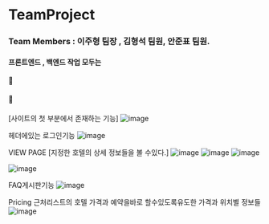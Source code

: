 # TeamProject


### Team Members : 이주형 팀장 , 김형석 팀원, 안준표 팀원.

#### 프론트엔드 , 백엔드 작업 모두는 
#### 
#### 




[사이트의 첫 부분에서 존재하는 기능]
![image](https://user-images.githubusercontent.com/114595102/229290904-9ad0922e-9408-4e48-93ad-7d943b5c069b.png)

 헤더에있는 로그인기능
![image](https://user-images.githubusercontent.com/114595102/229292589-31b748f8-8ef6-4c7b-8dff-078bf1e0ad8c.png)




VIEW PAGE [지정한 호텔의 상세 정보들을 볼 수있다.]
![image](https://user-images.githubusercontent.com/114595102/229292333-9cf66a53-d88e-4f0b-be8b-38489abd12cb.png)
![image](https://user-images.githubusercontent.com/114595102/229292708-94be983e-6d7e-409c-9e2c-0f786fa3fcf1.png)
![image](https://user-images.githubusercontent.com/114595102/229292727-9c63999b-97bd-4e7e-87e5-cc4cbc3af47d.png)

![image](https://user-images.githubusercontent.com/114595102/229292828-ac1778d6-b588-49b3-8f5e-382e49af3df4.png)


FAQ게시판기능
![image](https://user-images.githubusercontent.com/114595102/229292844-ecaff761-cc96-46c6-9d3e-ca34cd276100.png)


Pricing 근처리스트의 호텔 가격과 예약을바로 할수있도록유도한 가격과 위치별 정보들
![image](https://user-images.githubusercontent.com/114595102/229293450-a4e6f4ad-acf9-4ad4-8a61-58cefffab6f9.png)

